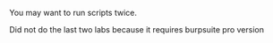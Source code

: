 You may want to run scripts twice.

Did not do the last two labs because it requires burpsuite pro version
